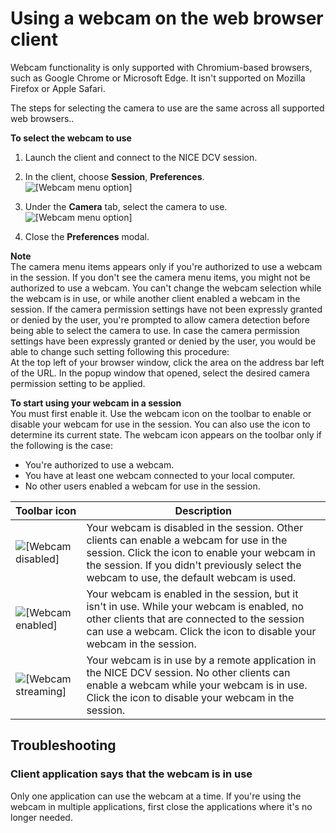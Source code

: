 # Using a webcam on the web browser client<a name="using-webcam-web"></a>

Webcam functionality is only supported with Chromium\-based browsers, such as Google Chrome or Microsoft Edge\. It isn't supported on Mozilla Firefox or Apple Safari\.

The steps for selecting the camera to use are the same across all supported web browsers\.\.

**To select the webcam to use**

1. Launch the client and connect to the NICE DCV session\.

1. In the client, choose **Session**, **Preferences**\.  
![\[Webcam menu option\]](http://docs.aws.amazon.com/dcv/latest/userguide/images/web-preferences-menu.png)

1. Under the **Camera** tab, select the camera to use\.  
![\[Webcam menu option\]](http://docs.aws.amazon.com/dcv/latest/userguide/images/web-camera-select.png)

1. Close the **Preferences** modal\.

**Note**  
The camera menu items appears only if you're authorized to use a webcam in the session\. If you don't see the camera menu items, you might not be authorized to use a webcam\.
You can't change the webcam selection while the webcam is in use, or while another client enabled a webcam in the session\.
If the camera permission settings have not been expressly granted or denied by the user, you're prompted to allow camera detection before being able to select the camera to use\.
In case the camera permission settings have been expressly granted or denied by the user, you would be able to change such setting following this procedure:   
At the top left of your browser window, click the area on the address bar left of the URL\.
In the popup window that opened, select the desired camera permission setting to be applied\.

**To start using your webcam in a session**  
You must first enable it\. Use the webcam icon on the toolbar to enable or disable your webcam for use in the session\. You can also use the icon to determine its current state\. The webcam icon appears on the toolbar only if the following is the case:
+ You're authorized to use a webcam\.
+ You have at least one webcam connected to your local computer\.
+ No other users enabled a webcam for use in the session\.


| Toolbar icon | Description | 
| --- | --- | 
|  ![\[Webcam disabled\]](http://docs.aws.amazon.com/dcv/latest/userguide/images/web-camera-disabled.png)  |  Your webcam is disabled in the session\. Other clients can enable a webcam for use in the session\. Click the icon to enable your webcam in the session\. If you didn't previously select the webcam to use, the default webcam is used\.  | 
|  ![\[Webcam enabled\]](http://docs.aws.amazon.com/dcv/latest/userguide/images/web-camera-enabled.png)  |  Your webcam is enabled in the session, but it isn't in use\. While your webcam is enabled, no other clients that are connected to the session can use a webcam\. Click the icon to disable your webcam in the session\.  | 
|  ![\[Webcam streaming\]](http://docs.aws.amazon.com/dcv/latest/userguide/images/web-camera-streaming.png)  |  Your webcam is in use by a remote application in the NICE DCV session\. No other clients can enable a webcam while your webcam is in use\. Click the icon to disable your webcam in the session\.  | 

## Troubleshooting<a name="troubleshoot"></a>

### Client application says that the webcam is in use<a name="close-app"></a>

Only one application can use the webcam at a time\. If you're using the webcam in multiple applications, first close the applications where it's no longer needed\.